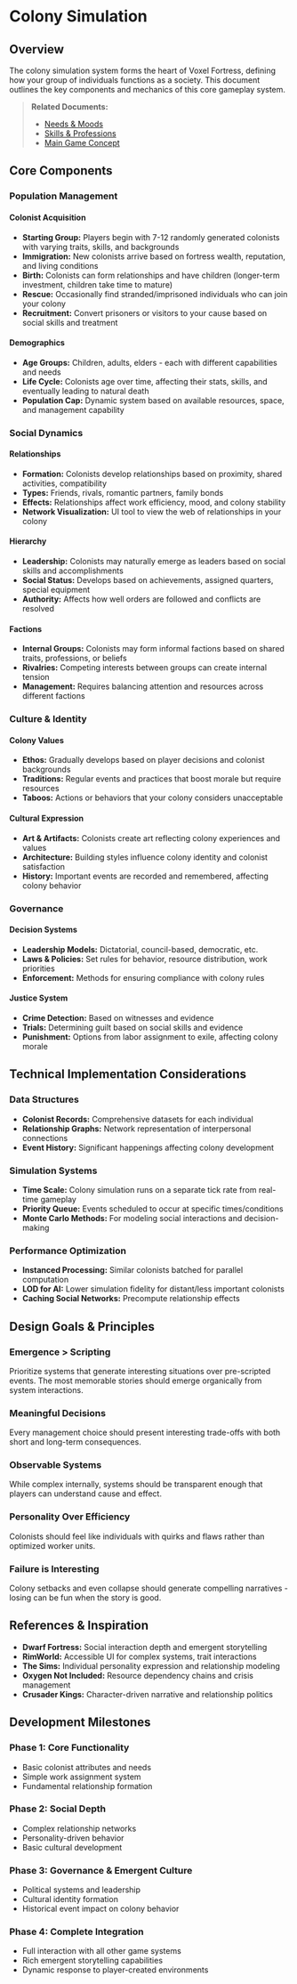 # Colony Simulation

## Overview
The colony simulation system forms the heart of Voxel Fortress, defining how your group of individuals functions as a society. This document outlines the key components and mechanics of this core gameplay system.

> **Related Documents:**
> - [Needs & Moods](./Needs%20%26%20Moods.md)
> - [Skills & Professions](./Skills%20%26%20Professions.md)
> - [Main Game Concept](./Voxel%20Fortress%20Game%20Concept%20Details.md)

## Core Components

### Population Management

#### Colonist Acquisition
- **Starting Group:** Players begin with 7-12 randomly generated colonists with varying traits, skills, and backgrounds
- **Immigration:** New colonists arrive based on fortress wealth, reputation, and living conditions
- **Birth:** Colonists can form relationships and have children (longer-term investment, children take time to mature)
- **Rescue:** Occasionally find stranded/imprisoned individuals who can join your colony
- **Recruitment:** Convert prisoners or visitors to your cause based on social skills and treatment

#### Demographics
- **Age Groups:** Children, adults, elders - each with different capabilities and needs
- **Life Cycle:** Colonists age over time, affecting their stats, skills, and eventually leading to natural death
- **Population Cap:** Dynamic system based on available resources, space, and management capability

### Social Dynamics

#### Relationships
- **Formation:** Colonists develop relationships based on proximity, shared activities, compatibility
- **Types:** Friends, rivals, romantic partners, family bonds
- **Effects:** Relationships affect work efficiency, mood, and colony stability
- **Network Visualization:** UI tool to view the web of relationships in your colony

#### Hierarchy
- **Leadership:** Colonists may naturally emerge as leaders based on social skills and accomplishments
- **Social Status:** Develops based on achievements, assigned quarters, special equipment
- **Authority:** Affects how well orders are followed and conflicts are resolved

#### Factions
- **Internal Groups:** Colonists may form informal factions based on shared traits, professions, or beliefs
- **Rivalries:** Competing interests between groups can create internal tension
- **Management:** Requires balancing attention and resources across different factions

### Culture & Identity

#### Colony Values
- **Ethos:** Gradually develops based on player decisions and colonist backgrounds
- **Traditions:** Regular events and practices that boost morale but require resources
- **Taboos:** Actions or behaviors that your colony considers unacceptable

#### Cultural Expression
- **Art & Artifacts:** Colonists create art reflecting colony experiences and values
- **Architecture:** Building styles influence colony identity and colonist satisfaction
- **History:** Important events are recorded and remembered, affecting colony behavior

### Governance

#### Decision Systems
- **Leadership Models:** Dictatorial, council-based, democratic, etc.
- **Laws & Policies:** Set rules for behavior, resource distribution, work priorities
- **Enforcement:** Methods for ensuring compliance with colony rules

#### Justice System
- **Crime Detection:** Based on witnesses and evidence
- **Trials:** Determining guilt based on social skills and evidence
- **Punishment:** Options from labor assignment to exile, affecting colony morale

## Technical Implementation Considerations

### Data Structures
- **Colonist Records:** Comprehensive datasets for each individual
- **Relationship Graphs:** Network representation of interpersonal connections
- **Event History:** Significant happenings affecting colony development

### Simulation Systems
- **Time Scale:** Colony simulation runs on a separate tick rate from real-time gameplay
- **Priority Queue:** Events scheduled to occur at specific times/conditions
- **Monte Carlo Methods:** For modeling social interactions and decision-making

### Performance Optimization
- **Instanced Processing:** Similar colonists batched for parallel computation
- **LOD for AI:** Lower simulation fidelity for distant/less important colonists
- **Caching Social Networks:** Precompute relationship effects

## Design Goals & Principles

### Emergence > Scripting
Prioritize systems that generate interesting situations over pre-scripted events. The most memorable stories should emerge organically from system interactions.

### Meaningful Decisions
Every management choice should present interesting trade-offs with both short and long-term consequences.

### Observable Systems
While complex internally, systems should be transparent enough that players can understand cause and effect.

### Personality Over Efficiency
Colonists should feel like individuals with quirks and flaws rather than optimized worker units.

### Failure is Interesting
Colony setbacks and even collapse should generate compelling narratives - losing can be fun when the story is good.

## References & Inspiration

- **Dwarf Fortress:** Social interaction depth and emergent storytelling
- **RimWorld:** Accessible UI for complex systems, trait interactions
- **The Sims:** Individual personality expression and relationship modeling
- **Oxygen Not Included:** Resource dependency chains and crisis management
- **Crusader Kings:** Character-driven narrative and relationship politics

## Development Milestones

### Phase 1: Core Functionality
- Basic colonist attributes and needs
- Simple work assignment system
- Fundamental relationship formation

### Phase 2: Social Depth
- Complex relationship networks
- Personality-driven behavior
- Basic cultural development

### Phase 3: Governance & Emergent Culture
- Political systems and leadership
- Cultural identity formation
- Historical event impact on colony behavior

### Phase 4: Complete Integration
- Full interaction with all other game systems
- Rich emergent storytelling capabilities
- Dynamic response to player-created environments